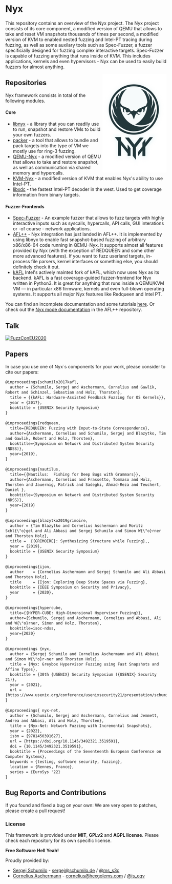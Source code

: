 # Nyx

This repository contains an overview of the Nyx project. The Nyx project consists of its core component, a modified version of QEMU that allows to take and reset VM snapshots thousands of times per second, a modified version of KVM to enabled nested fuzzing and Intel-PT tracing during fuzzing, as well as some auxilary tools such as Spec-Fuzzer, a fuzzer specificially designed for fuzzing complex interactive targets. Spec-Fuzzer is capable of fuzzing anything that runs inside of KVM. This includes applications, kernels and even hypervisors - Nyx can be used to easily build fuzzers for almost anything.

<p>
<img align="right" width="200"  src="logo.png">
</p>

## Repositories

Nyx framework consists in total of the following modules. 

#### Core
- [libnyx](https://github.com/nyx-fuzz/libnyx) - a library that you can readily use to run, snapshot and restore VMs to build your own fuzzers.
- [packer](https://github.com/nyx-fuzz/packer) - a tool that allows to bundle and pack targets into the type of VM we mostly use for ring-3 fuzzing.
- [QEMU-Nyx](https://github.com/nyx-fuzz/QEMU-Nyx) - a modified version of QEMU that allows to take and restore snapshot, as well as communication via shared memory and hypercalls.
- [KVM-Nyx](https://github.com/nyx-fuzz/KVM-Nyx) - a modified version of KVM that enables Nyx's ability to use Intel-PT.
- [libxdc](https://github.com/nyx-fuzz/libxdc) - the fastest Intel-PT decoder in the west. Used to get coverage information from binary targets.

#### Fuzzer-Frontends

- [Spec-Fuzzer](https://github.com/nyx-fuzz/spec-fuzzer) - An example fuzzer that allows to fuzz targets with highly interactive inputs such as syscalls, hypercalls, API calls, GUI interations or -of course - network applications.
- [AFL++](https://github.com/AFLplusplus/AFLplusplus/tree/stable/nyx_mode) - Nyx integration has just landed in AFL++. It is implemented by using libnyx to enable fast snapshot-based fuzzing of arbitrary x86/x86-64 code running in QEMU-Nyx. It supports almost all features provided by Nyx (with the exception of REDQUEEN and some other more advanced features). If you want to fuzz userland targets, in-process file parsers, kernel interfaces or something else, you should definitely check it out.
- [kAFL](https://github.com/IntelLabs/kAFL) Intel's actively mainted fork of kAFL, which now uses Nyx as its backend. kAFL is a fast coverage-guided fuzzer-frontend for Nyx written in Python3. It is great for anything that runs inside a QEMU/KVM VM — in particular x86 firmware, kernels and even full-blown operating systems. It supports all major Nyx features like Redqueen and Intel PT. 


You can find an incomplete documentation and some tutorials [here](docs/). Or check out the [Nyx mode documentation](https://github.com/AFLplusplus/AFLplusplus/blob/stable/nyx_mode/README.md) in the AFL++ repository.

## Talk
[![FuzzConEU2020](https://img.youtube.com/vi/jkNao0SjBAA/0.jpg)](https://www.youtube.com/watch?v=jkNao0SjBAA)

## Papers

In case you use one of Nyx`s components for your work, please consider to cite our papers:


```
@inproceedings{schumilo2017kafl,
  author = {Schumilo, Sergej and Aschermann, Cornelius and Gawlik, Robert and Schinzel, Sebastian and Holz, Thorsten},
  title = {{kAFL: Hardware-Assisted Feedback Fuzzing for OS Kernels}},
  year = {2017},
  booktitle = {USENIX Security Symposium}
}

@inproceedings{redqueen,
  title={REDQUEEN: Fuzzing with Input-to-State Correspondence},
  author={Aschermann, Cornelius and Schumilo, Sergej and Blazytko, Tim and Gawlik, Robert and Holz, Thorsten},
  booktitle={Symposium on Network and Distributed System Security (NDSS)},
  year={2019},
}

@inproceedings{nautilus,
  title={{Nautilus:  Fishing for Deep Bugs with Grammars}},
  author={Aschermann, Cornelius and Frassetto, Tommaso and Holz, Thorsten and Jauernig, Patrick and Sadeghi, Ahmad-Reza and Teuchert, Daniel },
  booktitle={Symposium on Network and Distributed System Security (NDSS)},
  year={2019}
}

@inproceedings{blazytko2019grimoire,
  author = {Tim Blazytko and Cornelius Aschermann and Moritz Schl{\"o}gel and Ali Abbasi and Sergej Schumilo and Simon W{\"o}rner and Thorsten Holz},
  title =  {{GRIMOIRE}: Synthesizing Structure while Fuzzing},,
  year = {2019},
  booktitle = {USENIX Security Symposium}
}

@inproceedings{ijon,
  author    = {Cornelius Aschermann and Sergej Schumilo and Ali Abbasi and Thorsten Holz},
  title     = {Ijon: Exploring Deep State Spaces via Fuzzing},
  booktitle = {IEEE Symposium on Security and Privacy},
  year      = {2020},
}

@inproceedings{hypercube,
  title={{HYPER-CUBE: High-Dimensional Hypervisor Fuzzing}},
  author={Schumilo, Sergej and Aschermann, Cornelius and Abbasi, Ali and W{\"o}rner, Simon and Holz, Thorsten},
  booktitle=isoc-ndss,
  year={2020}
}

@inproceedings {nyx,
  author = {Sergej Schumilo and Cornelius Aschermann and Ali Abbasi and Simon W{\"o}r-ner and Thorsten Holz},
  title = {Nyx: Greybox Hypervisor Fuzzing using Fast Snapshots and Affine Types},
  booktitle = {30th {USENIX} Security Symposium ({USENIX} Security 21)},
  year = {2021},
  url = {https://www.usenix.org/conference/usenixsecurity21/presentation/schumilo},
}

@inproceedings{ nyx-net,
  author = {Schumilo, Sergej and Aschermann, Cornelius and Jemmett, Andrea and Abbasi, Ali and Holz, Thorsten}, 
  title = {Nyx-Net: Network Fuzzing with Incremental Snapshots}, 
  year = {2022}, 
  isbn = {9781450391627}, 
  url = {https://doi.org/10.1145/3492321.3519591}, 
  doi = {10.1145/3492321.3519591}, 
  booktitle = {Proceedings of the Seventeenth European Conference on Computer Systems}, 
  keywords = {testing, software security, fuzzing}, 
  location = {Rennes, France}, 
  series = {EuroSys '22} 
}
```


## Bug Reports and Contributions

If you found and fixed a bug on your own: We are very open to patches, please create a pull request!  

### License

This framework is provided under **MIT**, **GPLv2** and **AGPL license**. Please check each repository for its own specific license. 

**Free Software Hell Yeah!** 

Proudly provided by: 
* [Sergej Schumilo](http://schumilo.de) - sergej@schumilo.de / [@ms_s3c](https://twitter.com/ms_s3c)
* [Cornelius Aschermann](https://hexgolems.com) - cornelius@hexgolems.com / [@is_eqv](https://twitter.com/is_eqv)
